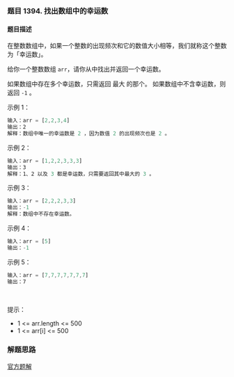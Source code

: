 ### 题目 1394. 找出数组中的幸运数
#### 题目描述
在整数数组中，如果一个整数的出现频次和它的数值大小相等，我们就称这个整数为「幸运数」。

给你一个整数数组 `arr`，请你从中找出并返回一个幸运数。

如果数组中存在多个幸运数，只需返回 最大 的那个。
如果数组中不含幸运数，则返回 `-1` 。
 

示例 1：

```js
输入：arr = [2,2,3,4]
输出：2
解释：数组中唯一的幸运数是 2 ，因为数值 2 的出现频次也是 2 。
```
示例 2：

```js
输入：arr = [1,2,2,3,3,3]
输出：3
解释：1、2 以及 3 都是幸运数，只需要返回其中最大的 3 。
```
示例 3：

```js
输入：arr = [2,2,2,3,3]
输出：-1
解释：数组中不存在幸运数。
```
示例 4：

```js
输入：arr = [5]
输出：-1
```
示例 5：

```js
输入：arr = [7,7,7,7,7,7,7]
输出：7
```
 

提示：

- 1 <= arr.length <= 500
- 1 <= arr[i] <= 500


### 解题思路
[官方题解](https://leetcode-cn.com/problems/find-lucky-integer-in-an-array/solution/zhao-chu-shu-zu-zhong-de-xing-yun-shu-by-leetcode-/)